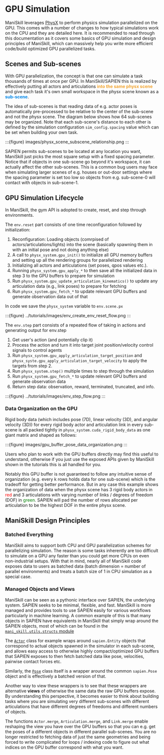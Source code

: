 # GPU Simulation

ManiSkill leverages [PhysX](https://github.com/NVIDIA-Omniverse/PhysX) to perform physics simulation parallelized on the GPU. This comes with a number of changes to how typical simulations work on the CPU and they are detailed here. It is recommended to read through this documentation as it covers some basics of GPU simulation and design principles of ManiSkill, which can massively help you write more efficient code/build optimized GPU parallelized tasks.

## Scenes and Sub-scenes

With GPU parallelization, the concept is that one can simulate a task thousands of times at once per GPU. In ManiSkill/SAPIEN this is realized by effectively putting all actors and articulations <span style="color:#F1A430">**into the same physx scene**</span> and give each task it's own small workspace in the physx scene known as a <span style="color:#0086E7">**sub-scene**</span>. 

The idea of sub-scenes is that reading data of e.g. actor poses is automatically pre-processed to be relative to the center of the sub-scene and not the physx scene. The diagram below shows how 64 sub-scenes may be organized. Note that each sub-scene's distance to each other is defined by the simulation configuration `sim_config.spacing` value which can be set when building your own task.

:::{figure} images/physx_scene_subscene_relationship.png 
:::

SAPIEN permits sub-scenes to be located at any location you want, ManiSkill just picks the most square setup with a fixed spacing parameter. Notice that if objects in one sub-scene go beyond it's workspace, it can actually affect the other sub-scenes. This is a common bug users may face when simulating larger scenes of e.g. houses or out-door settings where the spacing parameter is set too low so objects from e.g. sub-scene-0 will contact with objects in sub-scene-1.


## GPU Simulation Lifecycle

In ManiSkill, the gym API is adopted to create, reset, and step through environments.

The `env.reset` part consists of one time reconfiguration followed by initialization:

1. Reconfiguration: Loading objects (comrpised of actors/articulations/lights) into the scene (basically spawning them in with an initial pose and not doing anything else)
2. A call to `physx_system.gpu_init()` to initialize all GPU memory buffers and setting up all the rendering groups for parallelized rendering
3. Initializing all actors and articulations (set poses, qpos values etc.).
4. Running `physx_system.gpu_apply_*` to then save all the initialized data in step 3 to the GPU buffers to prepare for simulation
5. Run `physx_system.gpu_update_articulation_kinematics()` to update any articulation data (e.g., link poses) to prepare for fetching 
6. Run `physx_system.gpu_fetch_*` to update relevant GPU buffers and generate observation data out of that

In code we save the `physx_system` variable to `env.scene.px`

:::{figure} ../tutorials/images/env_create_env_reset_flow.png 
:::

The `env.step` part consists of a repeated flow of taking in actions and generating output for env.step 

1. Get user's action (and potentially clip it)
2. Process the action and turn it into target joint position/velocity control signals to control agents
3. Run `physx_system.gpu_apply_articulation_target_position` and `physx_syste.gpu_apply_articulation_target_velocity` to apply the targets from step 2.
4. Run `physx_system.step()` multiple times to step through the simulation
5. Run `physx_system.gpu_fetch_*` to update relevant GPU buffers and generate observation data
6. Return step data: observation, reward, terminated, truncated, and info.

:::{figure} ../tutorials/images/env_step_flow.png 
:::


### Data Organization on the GPU

Rigid body data (which includes pose (7D), linear velocity (3D), and angular velocity (3D)) for every rigid body actor and articulation link in every sub-scene is all packed tightly in `physx_system.cuda_rigid_body_data` as one giant matrix and shaped as follows:

:::{figure} images/gpu_buffer_pose_data_organization.png 
:::

Users who plan to work with the GPU buffers directly may find this useful to understand, otherwise if you just use the exposed APIs given by ManiSkill shown in the tutorials this is all handled for you.

Notably this GPU buffer is not guaranteed to follow any intuitive sense of organization (e.g. every k rows holds data for one sub-scene) which is the tradeoff for getting better performance. But in any case this example shows the organization of data when the physx scene has 3 rigid body actors in <span style="color:red">red</span> and 3 articulations with varying number of links / degrees of freedom (DOF) in <span style="color:green">green</span>. SAPIEN will pad the number of rows allocated per articulation to be the highest DOF in the entire physx scene.

## ManiSkill Design Principles

### Batched Everything

ManiSkill aims to support both CPU and GPU parallelization schemes for parallelizing simulation. The reason is some tasks inherently are too difficult to simulate on a GPU any faster than you could get more CPUs on even non-industrial setups. With that in mind, nearly all of ManiSkill code exposes data to users as batched data (batch dimension = number of parallel environments) and treats a batch size of 1 in CPU simulation as a special case.

### Managed Objects and Views

ManiSkill can be seen as a pythonic interface over SAPIEN, the underlying system. SAPIEN seeks to be minimal, flexible, and fast. ManiSkill is more managed and provides tools to use SAPIEN easily for various workflows particularly in machine learning. A common example of this is that many objects in SAPIEN have equivalents in ManiSkill that simply wrap around the SAPIEN objects, most of which can be found in the [`mani_skill.utils.structs` module](https://github.com/haosulab/ManiSkill/blob/main/mani_skill/utils/structs)

The [`Actor`](https://github.com/haosulab/ManiSkill/blob/main/mani_skill/utils/structs/actor.py) class for example wraps around `sapien.Entity` objects that correspond to actual objects spawned in the simulator in each sub-scene, and allows easy access to otherwise highly compact/optimized GPU buffers that SAPIEN exposes to then fetch batched data like pose, velocities, pairwise contact forces etc.

Similarly, the [`Pose`](https://github.com/haosulab/ManiSkill/blob/main/mani_skill/utils/structs/pose.py) class itself is a wrapper around the common `sapien.Pose` object and is effectively a batched version of that.

Another way to view these wrappers is to see that these wrappers are alternative **views** of otherwise the same data the raw GPU buffers expose. By understanding this perspective, it becomes easier to think about building tasks where you are simulating very different sub-scenes with different articulations that have different degrees of freedoms and different numbers of objects.

The functions `Actor.merge`, `Articulation.merge`, and `Link.merge` enable reshaping the view you have over the GPU buffers so that you can e.g. get the poses of a different objects in different parallel sub-scenes. You are no longer restricted to fetching data of just the same geometries and being forced to write complicated for loops / indexing code to figure out what indices on the GPU buffer correspond with what you want. 